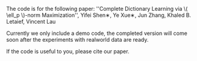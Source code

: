 The code is for the following paper: ''Complete Dictionary Learning via \\( \ell_p \\)-norm Maximization'', Yifei Shen∗, Ye Xue∗, Jun Zhang, Khaled B. Letaief, Vincent Lau

Currently we only include a demo code, the completed version will come soon after the experiments with realworld data are ready.

If the code is useful to you, please cite our paper.

